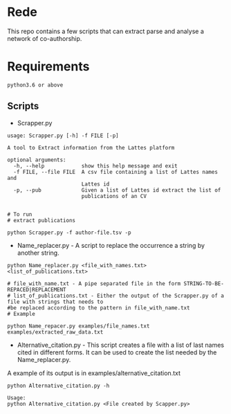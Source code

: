 # Rede


This repo contains a few scripts that can extract parse and analyse a 
network of co-authorship.

# Requirements
```
python3.6 or above

```

## Scripts

* Scrapper.py

```
usage: Scrapper.py [-h] -f FILE [-p]

A tool to Extract information from the Lattes platform

optional arguments:
  -h, --help            show this help message and exit
  -f FILE, --file FILE  A csv file containing a list of Lattes names and
                        Lattes id
  -p, --pub             Given a list of Lattes id extract the list of
                        publications of an CV
                        
                        
# To run
# extract publications

python Scrapper.py -f author-file.tsv -p 

```

* Name_replacer.py - A script to replace the occurrence a string by another string.



```
python Name_replacer.py <file_with_names.txt> <list_of_publications.txt>

# file_with_name.txt - A pipe separated file in the form STRING-TO-BE-REPACED|REPLACEMENT
# list_of_publications.txt - Either the output of the Scrapper.py of a file with strings that needs to 
#be replaced according to the pattern in file_with_name.txt
# Example

python Name_repacer.py examples/file_names.txt examples/extracted_raw_data.txt

```

* Alternative_citation.py - This script creates a file with a list of last names
cited in different forms. It can be used to create the list needed by the 
Name_replacer.py.

A example of its output is in examples/alternative_citation.txt

```
python Alternative_citation.py -h 

Usage:
python Alternative_citation.py <File created by Scapper.py>




```